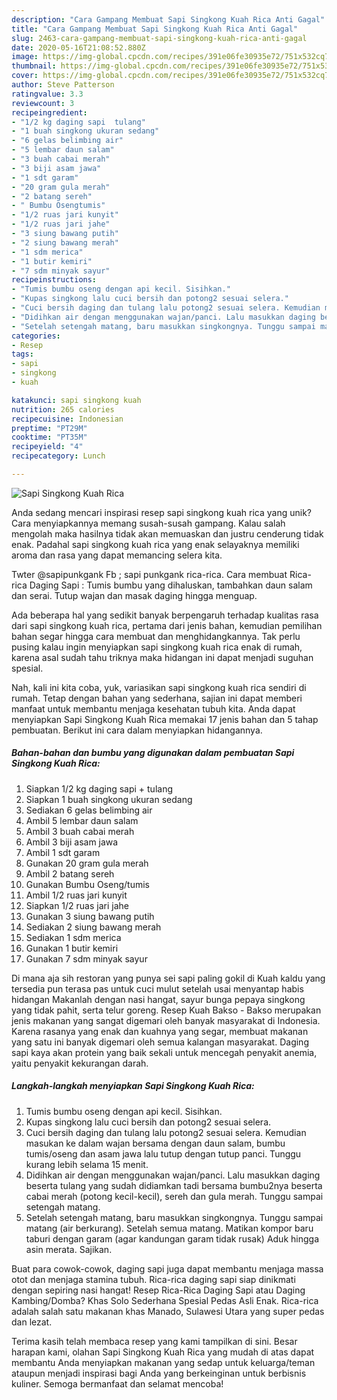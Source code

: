 ```yaml
---
description: "Cara Gampang Membuat Sapi Singkong Kuah Rica Anti Gagal"
title: "Cara Gampang Membuat Sapi Singkong Kuah Rica Anti Gagal"
slug: 2463-cara-gampang-membuat-sapi-singkong-kuah-rica-anti-gagal
date: 2020-05-16T21:08:52.880Z
image: https://img-global.cpcdn.com/recipes/391e06fe30935e72/751x532cq70/sapi-singkong-kuah-rica-foto-resep-utama.jpg
thumbnail: https://img-global.cpcdn.com/recipes/391e06fe30935e72/751x532cq70/sapi-singkong-kuah-rica-foto-resep-utama.jpg
cover: https://img-global.cpcdn.com/recipes/391e06fe30935e72/751x532cq70/sapi-singkong-kuah-rica-foto-resep-utama.jpg
author: Steve Patterson
ratingvalue: 3.3
reviewcount: 3
recipeingredient:
- "1/2 kg daging sapi  tulang"
- "1 buah singkong ukuran sedang"
- "6 gelas belimbing air"
- "5 lembar daun salam"
- "3 buah cabai merah"
- "3 biji asam jawa"
- "1 sdt garam"
- "20 gram gula merah"
- "2 batang sereh"
- " Bumbu Osengtumis"
- "1/2 ruas jari kunyit"
- "1/2 ruas jari jahe"
- "3 siung bawang putih"
- "2 siung bawang merah"
- "1 sdm merica"
- "1 butir kemiri"
- "7 sdm minyak sayur"
recipeinstructions:
- "Tumis bumbu oseng dengan api kecil. Sisihkan."
- "Kupas singkong lalu cuci bersih dan potong2 sesuai selera."
- "Cuci bersih daging dan tulang lalu potong2 sesuai selera. Kemudian masukan ke dalam wajan bersama dengan daun salam, bumbu tumis/oseng dan asam jawa lalu tutup dengan tutup panci. Tunggu kurang lebih selama 15 menit."
- "Didihkan air dengan menggunakan wajan/panci. Lalu masukkan daging beserta tulang yang sudah didiamkan tadi bersama bumbu2nya beserta cabai merah (potong kecil-kecil), sereh dan gula merah. Tunggu sampai setengah matang."
- "Setelah setengah matang, baru masukkan singkongnya. Tunggu sampai matang (air berkurang). Setelah semua matang. Matikan kompor baru taburi dengan garam (agar kandungan garam tidak rusak) Aduk hingga asin merata. Sajikan."
categories:
- Resep
tags:
- sapi
- singkong
- kuah

katakunci: sapi singkong kuah 
nutrition: 265 calories
recipecuisine: Indonesian
preptime: "PT29M"
cooktime: "PT35M"
recipeyield: "4"
recipecategory: Lunch

---
```



![Sapi Singkong Kuah Rica](https://img-global.cpcdn.com/recipes/391e06fe30935e72/751x532cq70/sapi-singkong-kuah-rica-foto-resep-utama.jpg)

Anda sedang mencari inspirasi resep sapi singkong kuah rica yang unik? Cara menyiapkannya memang susah-susah gampang. Kalau salah mengolah maka hasilnya tidak akan memuaskan dan justru cenderung tidak enak. Padahal sapi singkong kuah rica yang enak selayaknya memiliki aroma dan rasa yang dapat memancing selera kita.

Twter @sapipunkgank Fb ; sapi punkgank rica-rica. Cara membuat Rica-rica Daging Sapi : Tumis bumbu yang dihaluskan, tambahkan daun salam dan serai. Tutup wajan dan masak daging hingga menguap.

Ada beberapa hal yang sedikit banyak berpengaruh terhadap kualitas rasa dari sapi singkong kuah rica, pertama dari jenis bahan, kemudian pemilihan bahan segar hingga cara membuat dan menghidangkannya. Tak perlu pusing kalau ingin menyiapkan sapi singkong kuah rica enak di rumah, karena asal sudah tahu triknya maka hidangan ini dapat menjadi suguhan spesial.


Nah, kali ini kita coba, yuk, variasikan sapi singkong kuah rica sendiri di rumah. Tetap dengan bahan yang sederhana, sajian ini dapat memberi manfaat untuk membantu menjaga kesehatan tubuh kita. Anda dapat menyiapkan Sapi Singkong Kuah Rica memakai 17 jenis bahan dan 5 tahap pembuatan. Berikut ini cara dalam menyiapkan hidangannya.

<!--inarticleads1-->

##### Bahan-bahan dan bumbu yang digunakan dalam pembuatan Sapi Singkong Kuah Rica:

1. Siapkan 1/2 kg daging sapi + tulang
1. Siapkan 1 buah singkong ukuran sedang
1. Sediakan 6 gelas belimbing air
1. Ambil 5 lembar daun salam
1. Ambil 3 buah cabai merah
1. Ambil 3 biji asam jawa
1. Ambil 1 sdt garam
1. Gunakan 20 gram gula merah
1. Ambil 2 batang sereh
1. Gunakan  Bumbu Oseng/tumis
1. Ambil 1/2 ruas jari kunyit
1. Siapkan 1/2 ruas jari jahe
1. Gunakan 3 siung bawang putih
1. Sediakan 2 siung bawang merah
1. Sediakan 1 sdm merica
1. Gunakan 1 butir kemiri
1. Gunakan 7 sdm minyak sayur


Di mana aja sih restoran yang punya sei sapi paling gokil di Kuah kaldu yang tersedia pun terasa pas untuk cuci mulut setelah usai menyantap habis hidangan Makanlah dengan nasi hangat, sayur bunga pepaya singkong yang tidak pahit, serta telur goreng. Resep Kuah Bakso - Bakso merupakan jenis makanan yang sangat digemari oleh banyak masyarakat di Indonesia. Karena rasanya yang enak dan kuahnya yang segar, membuat makanan yang satu ini banyak digemari oleh semua kalangan masyarakat. Daging sapi kaya akan protein yang baik sekali untuk mencegah penyakit anemia, yaitu penyakit kekurangan darah. 

<!--inarticleads2-->

##### Langkah-langkah menyiapkan Sapi Singkong Kuah Rica:

1. Tumis bumbu oseng dengan api kecil. Sisihkan.
1. Kupas singkong lalu cuci bersih dan potong2 sesuai selera.
1. Cuci bersih daging dan tulang lalu potong2 sesuai selera. Kemudian masukan ke dalam wajan bersama dengan daun salam, bumbu tumis/oseng dan asam jawa lalu tutup dengan tutup panci. Tunggu kurang lebih selama 15 menit.
1. Didihkan air dengan menggunakan wajan/panci. Lalu masukkan daging beserta tulang yang sudah didiamkan tadi bersama bumbu2nya beserta cabai merah (potong kecil-kecil), sereh dan gula merah. Tunggu sampai setengah matang.
1. Setelah setengah matang, baru masukkan singkongnya. Tunggu sampai matang (air berkurang). Setelah semua matang. Matikan kompor baru taburi dengan garam (agar kandungan garam tidak rusak) Aduk hingga asin merata. Sajikan.


Buat para cowok-cowok, daging sapi juga dapat membantu menjaga massa otot dan menjaga stamina tubuh. Rica-rica daging sapi siap dinikmati dengan sepiring nasi hangat! Resep Rica-Rica Daging Sapi atau Daging Kambing/Domba? Khas Solo Sederhana Spesial Pedas Asli Enak. Rica-rica adalah salah satu makanan khas Manado, Sulawesi Utara yang super pedas dan lezat. 

Terima kasih telah membaca resep yang kami tampilkan di sini. Besar harapan kami, olahan Sapi Singkong Kuah Rica yang mudah di atas dapat membantu Anda menyiapkan makanan yang sedap untuk keluarga/teman ataupun menjadi inspirasi bagi Anda yang berkeinginan untuk berbisnis kuliner. Semoga bermanfaat dan selamat mencoba!
